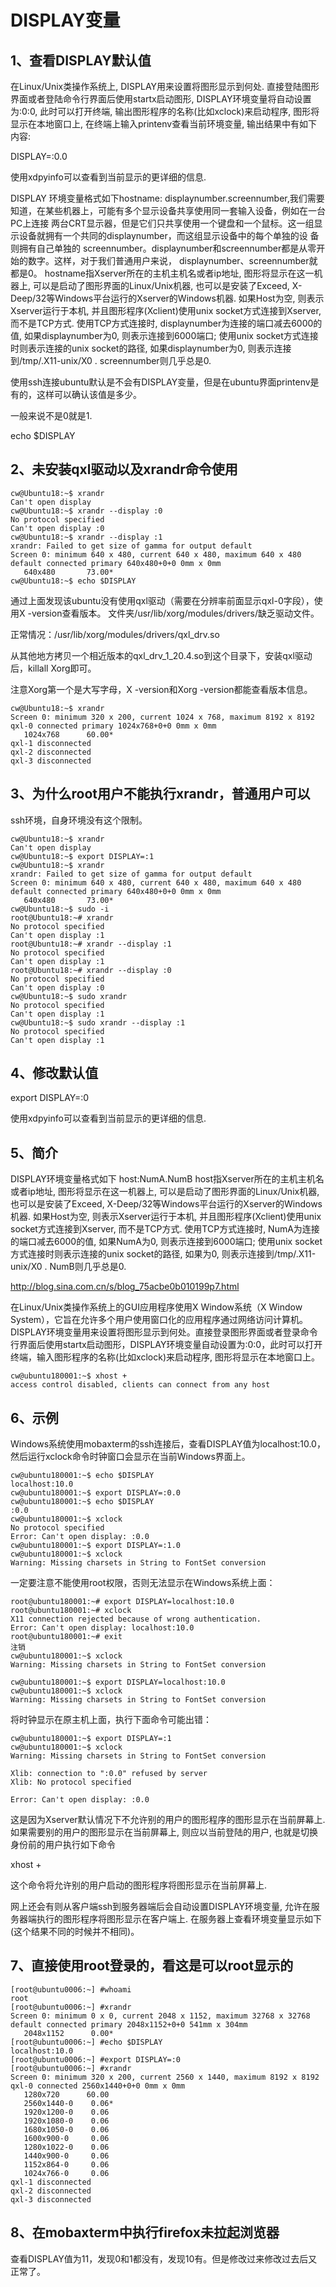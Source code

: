 # DISPLAY变量

## 1、查看DISPLAY默认值
在Linux/Unix类操作系统上, DISPLAY用来设置将图形显示到何处. 直接登陆图形界面或者登陆命令行界面后使用startx启动图形, DISPLAY环境变量将自动设置为:0:0, 此时可以打开终端, 输出图形程序的名称(比如xclock)来启动程序, 图形将显示在本地窗口上, 在终端上输入printenv查看当前环境变量, 输出结果中有如下内容:

DISPLAY=:0.0

使用xdpyinfo可以查看到当前显示的更详细的信息.

DISPLAY 环境变量格式如下hostname: displaynumber.screennumber,我们需要知道，在某些机器上，可能有多个显示设备共享使用同一套输入设备，例如在一台PC上连接 两台CRT显示器，但是它们只共享使用一个键盘和一个鼠标。这一组显示设备就拥有一个共同的displaynumber，而这组显示设备中的每个单独的设 备则拥有自己单独的 screennumber。displaynumber和screennumber都是从零开始的数字。这样，对于我们普通用户来说， displaynumber、screennumber就都是0。 hostname指Xserver所在的主机主机名或者ip地址, 图形将显示在这一机器上, 可以是启动了图形界面的Linux/Unix机器, 也可以是安装了Exceed, X-Deep/32等Windows平台运行的Xserver的Windows机器. 如果Host为空, 则表示Xserver运行于本机, 并且图形程序(Xclient)使用unix socket方式连接到Xserver, 而不是TCP方式. 使用TCP方式连接时, displaynumber为连接的端口减去6000的值, 如果displaynumber为0, 则表示连接到6000端口; 使用unix socket方式连接时则表示连接的unix socket的路径, 如果displaynumber为0, 则表示连接到/tmp/.X11-unix/X0 . screennumber则几乎总是0.

使用ssh连接ubuntu默认是不会有DISPLAY变量，但是在ubuntu界面printenv是有的，这样可以确认该值是多少。

一般来说不是0就是1.

echo $DISPLAY

## 2、未安装qxl驱动以及xrandr命令使用
```
cw@Ubuntu18:~$ xrandr
Can't open display
cw@Ubuntu18:~$ xrandr --display :0
No protocol specified
Can't open display :0
cw@Ubuntu18:~$ xrandr --display :1
xrandr: Failed to get size of gamma for output default
Screen 0: minimum 640 x 480, current 640 x 480, maximum 640 x 480
default connected primary 640x480+0+0 0mm x 0mm
   640x480       73.00*
cw@Ubuntu18:~$ echo $DISPLAY
```

通过上面发现该ubuntu没有使用qxl驱动（需要在分辨率前面显示qxl-0字段），使用X -version查看版本。
文件夹/usr/lib/xorg/modules/drivers/缺乏驱动文件。

正常情况：/usr/lib/xorg/modules/drivers/qxl_drv.so

从其他地方拷贝一个相近版本的qxl_drv_1_20.4.so到这个目录下，安装qxl驱动后，killall Xorg即可。

注意Xorg第一个是大写字母，X -version和Xorg -version都能查看版本信息。

```
cw@Ubuntu18:~$ xrandr
Screen 0: minimum 320 x 200, current 1024 x 768, maximum 8192 x 8192
qxl-0 connected primary 1024x768+0+0 0mm x 0mm
   1024x768      60.00*
qxl-1 disconnected
qxl-2 disconnected
qxl-3 disconnected
```

## 3、为什么root用户不能执行xrandr，普通用户可以
ssh环境，自身环境没有这个限制。
```
cw@Ubuntu18:~$ xrandr
Can't open display
cw@Ubuntu18:~$ export DISPLAY=:1
cw@Ubuntu18:~$ xrandr
xrandr: Failed to get size of gamma for output default
Screen 0: minimum 640 x 480, current 640 x 480, maximum 640 x 480
default connected primary 640x480+0+0 0mm x 0mm
   640x480       73.00*
cw@Ubuntu18:~$ sudo -i
root@Ubuntu18:~# xrandr
No protocol specified
Can't open display :1
root@Ubuntu18:~# xrandr --display :1
No protocol specified
Can't open display :1
root@Ubuntu18:~# xrandr --display :0
No protocol specified
Can't open display :0
cw@Ubuntu18:~$ sudo xrandr
No protocol specified
Can't open display :1
cw@Ubuntu18:~$ sudo xrandr --display :1
No protocol specified
Can't open display :1
```

## 4、修改默认值
export DISPLAY=:0

使用xdpyinfo可以查看到当前显示的更详细的信息.


## 5、简介
DISPLAY环境变量格式如下
       host:NumA.NumB
host指Xserver所在的主机主机名或者ip地址, 图形将显示在这一机器上, 可以是启动了图形界面的Linux/Unix机器, 也可以是安装了Exceed, X-Deep/32等Windows平台运行的Xserver的Windows机器. 如果Host为空, 则表示Xserver运行于本机, 并且图形程序(Xclient)使用unix socket方式连接到Xserver, 而不是TCP方式. 使用TCP方式连接时, NumA为连接的端口减去6000的值, 如果NumA为0, 则表示连接到6000端口; 使用unix socket方式连接时则表示连接的unix socket的路径, 如果为0, 则表示连接到/tmp/.X11-unix/X0 . NumB则几乎总是0.

http://blog.sina.com.cn/s/blog_75acbe0b010199p7.html

在Linux/Unix类操作系统上的GUI应用程序使用X Window系统（X Window System），它旨在允许多个用户使用窗口化的应用程序通过网络访问计算机。 DISPLAY环境变量用来设置将图形显示到何处。直接登录图形界面或者登录命令行界面后使用startx启动图形，DISPLAY环境变量自动设置为:0:0，此时可以打开终端，输入图形程序的名称(比如xclock)来启动程序, 图形将显示在本地窗口上。
```
cw@ubuntu180001:~$ xhost +
access control disabled, clients can connect from any host
```

## 6、示例
Windows系统使用mobaxterm的ssh连接后，查看DISPLAY值为localhost:10.0，然后运行xclock命令时钟窗口会显示在当前Windows界面上。
```
cw@ubuntu180001:~$ echo $DISPLAY
localhost:10.0
cw@ubuntu180001:~$ export DISPLAY=:0.0
cw@ubuntu180001:~$ echo $DISPLAY
:0.0
cw@ubuntu180001:~$ xclock
No protocol specified
Error: Can't open display: :0.0
cw@ubuntu180001:~$ export DISPLAY=:1.0
cw@ubuntu180001:~$ xclock
Warning: Missing charsets in String to FontSet conversion
```

一定要注意不能使用root权限，否则无法显示在Windows系统上面：
```
root@ubuntu180001:~# export DISPLAY=localhost:10.0
root@ubuntu180001:~# xclock
X11 connection rejected because of wrong authentication.
Error: Can't open display: localhost:10.0
root@ubuntu180001:~# exit
注销
cw@ubuntu180001:~$ xclock
Warning: Missing charsets in String to FontSet conversion

cw@ubuntu180001:~$ export DISPLAY=localhost:10.0
cw@ubuntu180001:~$ xclock
Warning: Missing charsets in String to FontSet conversion
```

将时钟显示在原主机上面，执行下面命令可能出错：
```
cw@ubuntu180001:~$ export DISPLAY=:1
cw@ubuntu180001:~$ xclock
Warning: Missing charsets in String to FontSet conversion

Xlib: connection to ":0.0" refused by server
Xlib: No protocol specified

Error: Can't open display: :0.0
```
这是因为Xserver默认情况下不允许别的用户的图形程序的图形显示在当前屏幕上. 如果需要别的用户的图形显示在当前屏幕上, 则应以当前登陆的用户, 也就是切换身份前的用户执行如下命令

xhost +

这个命令将允许别的用户启动的图形程序将图形显示在当前屏幕上.

网上还会有则从客户端ssh到服务器端后会自动设置DISPLAY环境变量, 允许在服务器端执行的图形程序将图形显示在客户端上. 在服务器上查看环境变量显示如下(这个结果不同的时候并不相同)。

## 7、直接使用root登录的，看这是可以root显示的
```
[root@ubuntu0006:~] #whoami
root
[root@ubuntu0006:~] #xrandr
Screen 0: minimum 0 x 0, current 2048 x 1152, maximum 32768 x 32768
default connected primary 2048x1152+0+0 541mm x 304mm
   2048x1152      0.00*
[root@ubuntu0006:~] #echo $DISPLAY
localhost:10.0
[root@ubuntu0006:~] #export DISPLAY=:0
[root@ubuntu0006:~] #xrandr
Screen 0: minimum 320 x 200, current 2560 x 1440, maximum 8192 x 8192
qxl-0 connected 2560x1440+0+0 0mm x 0mm
   1280x720      60.00
   2560x1440-0    0.06*
   1920x1200-0    0.06
   1920x1080-0    0.06
   1680x1050-0    0.06
   1600x900-0     0.06
   1280x1022-0    0.06
   1440x900-0     0.06
   1152x864-0     0.06
   1024x766-0     0.06
qxl-1 disconnected
qxl-2 disconnected
qxl-3 disconnected
```

## 8、在mobaxterm中执行firefox未拉起浏览器
查看DISPLAY值为11，发现0和1都没有，发现10有。但是修改过来修改过去后又正常了。





